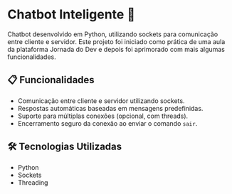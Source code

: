 # Chatbot Inteligente 🤖

Chatbot desenvolvido em Python, utilizando sockets para comunicação entre cliente e servidor. Este projeto foi iniciado como prática de uma aula da plataforma Jornada do Dev e depois foi aprimorado com mais algumas funcionalidades.

## 📋 Funcionalidades

- Comunicação entre cliente e servidor utilizando sockets.
- Respostas automáticas baseadas em mensagens predefinidas.
- Suporte para múltiplas conexões (opcional, com threads).
- Encerramento seguro da conexão ao enviar o comando `sair`.

## 🛠️ Tecnologias Utilizadas

- Python
- Sockets
- Threading 